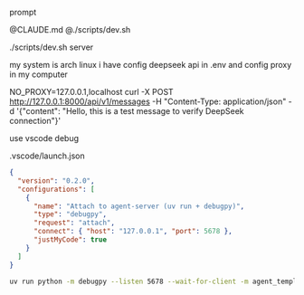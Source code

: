 prompt

@CLAUDE.md @./scripts/dev.sh

./scripts/dev.sh server

my system is arch linux
i have config deepseek api in .env and config proxy in my computer

NO_PROXY=127.0.0.1,localhost curl -X POST http://127.0.0.1:8000/api/v1/messages -H "Content-Type: application/json" -d '{"content": "Hello, this is a test message to verify DeepSeek connection"}'

use vscode debug

.vscode/launch.json

```json
{
  "version": "0.2.0",
  "configurations": [
    {
      "name": "Attach to agent-server (uv run + debugpy)",
      "type": "debugpy",
      "request": "attach",
      "connect": { "host": "127.0.0.1", "port": 5678 },
      "justMyCode": true
    }
  ]
}
```

```sh
uv run python -m debugpy --listen 5678 --wait-for-client -m agent_template.cli --debug server

```
